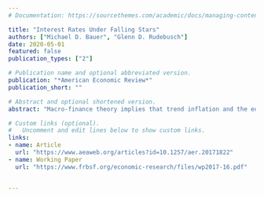 ```yaml
---
# Documentation: https://sourcethemes.com/academic/docs/managing-content/

title: "Interest Rates Under Falling Stars"
authors: ["Michael D. Bauer", "Glenn D. Rudebusch"]
date: 2020-05-01
featured: false
publication_types: ["2"]

# Publication name and optional abbreviated version.
publication: "*American Economic Review*"
publication_short: ""

# Abstract and optional shortened version.
abstract: "Macro-finance theory implies that trend inflation and the equilibrium real interest rate are fundamental determinants of the yield curve. However, empirical models of the term structure of interest rates generally assume that these fundamentals are constant. We show that accounting for time variation in these underlying long-run trends is crucial for understanding the dynamics of Treasury yields and predicting excess bond returns. We introduce a new arbitrage-free model that captures the key role that long-run trends play for interest rates. The model also provides new, more plausible estimates of the term premium and accurate out-of-sample yield forecasts."

# Custom links (optional).
#   Uncomment and edit lines below to show custom links.
links:
- name: Article
  url: "https://www.aeaweb.org/articles?id=10.1257/aer.20171822"
- name: Working Paper
  url: "https://www.frbsf.org/economic-research/files/wp2017-16.pdf"


---
```

